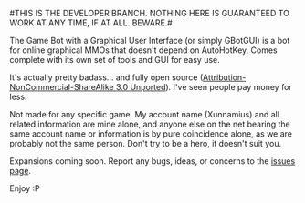 #THIS IS THE DEVELOPER BRANCH. NOTHING HERE IS GUARANTEED TO WORK AT ANY TIME, IF AT ALL. BEWARE.#

The Game Bot with a Graphical User Interface (or simply GBotGUI) is a bot for online graphical MMOs that doesn't depend on AutoHotKey. Comes complete with its own set of tools and GUI for easy use.

It's actually pretty badass... and fully open source ([Attribution-NonCommercial-ShareAlike 3.0 Unported](http://creativecommons.org/licenses/by-nc-sa/3.0/)). I've seen people pay money for less.

Not made for any specific game. My account name (Xunnamius) and all related information are mine alone, and anyone else on the net bearing the same account name or information is by pure coincidence alone, as we are probably not the same person. Don't try to be a hero, it doesn't suit you.

Expansions coming soon. Report any bugs, ideas, or concerns to the [issues page](https://github.com/Xunnamius/GBotGUI/issues).

Enjoy :P
